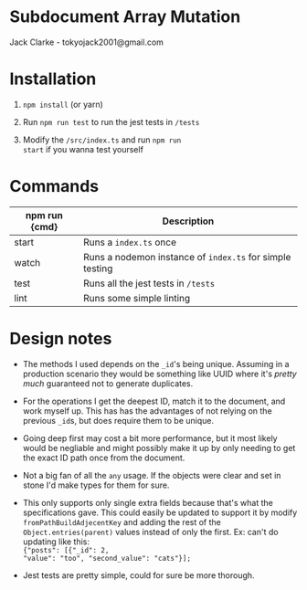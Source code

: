 <h1>Subdocument Array Mutation</h1>
<p>Jack Clarke - tokyojack2001@gmail.com</p>

<h1>Installation</h1>

1. <code>npm install</code> (or yarn)

2. Run <code>npm run test</code> to run the jest tests in <code>/tests</code>

3. Modify the <code>/src/index.ts</code> and run <code>npm run start</code> if you wanna test yourself

<h1>Commands</h1>

| npm run {cmd} | Description                                                         |
| ----------- |---------------------------------------------------------------------|
| start       | Runs a <code>index.ts</code> once                                   |
| watch       | Runs a nodemon instance of <code>index.ts</code> for simple testing |
| test        | Runs all the jest tests in <code>/tests</code>                      |
| lint        | Runs some simple linting                                            |

<h1>Design notes</h1>

- The methods I used depends on the <code>_id</code>'s being unique. Assuming in a production 
  scenario they would be something like UUID where it's <i>pretty much</i> guaranteed not to generate duplicates.

- For the operations I get the deepest ID, match it to the document, and work myself up. This has 
  has the advantages of not relying on the previous <code>_id</code>s, but does require them to be unique.

- Going deep first may cost a bit more performance, but it most likely would be negliable
and might possibly make it up by only needing to get the exact ID path once from the document.

- Not a big fan of all the <code>any</code> usage. If the objects were clear and set in stone
  I'd make types for them for sure.

- This only supports only single extra fields because that's what the specifications gave. 
  This could easily be updated to support it by modify <code>fromPathBuildAdjecentKey</code> 
  and adding the rest of the <code>Object.entries(parent)</code> values instead of only the first.
  Ex: can't do updating like this: <br/>
  <code>{"posts": [{"_id": 2, "value": "too", "second_value": "cats"}];</code>

- Jest tests are pretty simple, could for sure be more thorough.